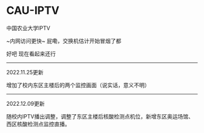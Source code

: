 # CAU-IPTV
中国农业大学IPTV

~内网访问更快~  屁嘞，交换机估计开始冒烟了都

好吧 现在看起来还行

--------
2022.11.25更新

增加了校内东区主楼后的两个监控画面（说实话，意义不明）

--------
2022.12.09更新

随校内IPTV播出调整，调整了东区主楼后核酸检测点机位，新增东区奥运场馆、西区核酸检测点监控直播。
